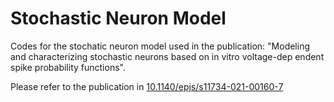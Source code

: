 # Stochastic Neuron Model

Codes for the stochatic neuron model used in the publication: "Modeling and characterizing stochastic neurons based on in vitro voltage-dep endent spike probability functions".

Please refer to the publication in [10.1140/epjs/s11734-021-00160-7](here)
